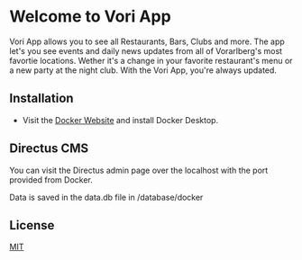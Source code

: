 # Welcome to Vori App

Vori App allows you to see all Restaurants, Bars, Clubs and more. The app let's you see events and daily news updates from all of Vorarlberg's most favortie locations. Wether it's a change in your favorite restaurant's menu or a new party at the night club. With the Vori App, you're always updated.

## Installation

- Visit the [Docker Website](https://www.docker.com/products/docker-desktop/) and install Docker Desktop.


## Directus CMS

You can visit the Directus admin page over the localhost with the port provided from Docker.

Data is saved in the data.db file in /database/docker

## License

[MIT](https://choosealicense.com/licenses/mit/)